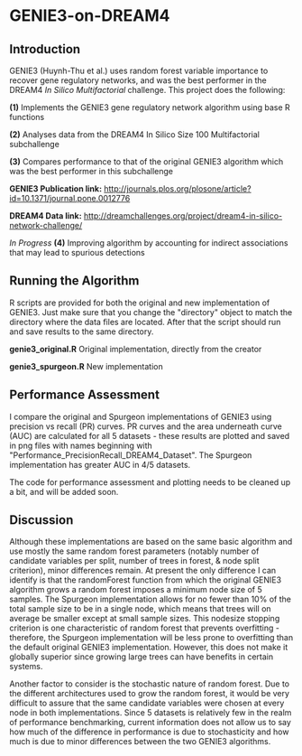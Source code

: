 # GENIE3-on-DREAM4

## Introduction
GENIE3 (Huynh-Thu et al.) uses random forest variable importance to recover gene regulatory networks, and was the best performer in the DREAM4 *In Silico Multifactorial* challenge. This project does the following:

**(1)** Implements the GENIE3 gene regulatory network algorithm using base R functions

**(2)** Analyses data from the DREAM4 In Silico Size 100 Multifactorial subchallenge

**(3)** Compares performance to that of the original GENIE3 algorithm which was the best performer in this subchallenge

**GENIE3 Publication link:** http://journals.plos.org/plosone/article?id=10.1371/journal.pone.0012776

**DREAM4 Data link:** http://dreamchallenges.org/project/dream4-in-silico-network-challenge/

*In Progress* **(4)** Improving algorithm by accounting for indirect associations that may lead to spurious detections

## Running the Algorithm

R scripts are provided for both the original and new implementation of GENIE3. Just make sure that you change the "directory" object to match the directory where the data files are located. After that the script should run and save results to the same directory.

**genie3_original.R** Original implementation, directly from the creator

**genie3_spurgeon.R** New implementation

## Performance Assessment

I compare the original and Spurgeon implementations of GENIE3 using precision vs recall (PR) curves. PR curves and the area underneath curve (AUC) are calculated for all 5 datasets - these results are plotted and saved in png files with names beginning with "Performance_PrecisionRecall_DREAM4_Dataset". The Spurgeon implementation has greater AUC in 4/5 datasets.

The code for performance assessment and plotting needs to be cleaned up a bit, and will be added soon.

## Discussion

Although these implementations are based on the same basic algorithm and use mostly the same random forest parameters (notably number of candidate variables per split, number of trees in forest, & node split criterion), minor differences remain. At present the only difference I can identify is that the randomForest function from which the original GENIE3 algorithm grows a random forest imposes a minimum node size of 5 samples. The Spurgeon implementation allows for no fewer than 10% of the total sample size to be in a single node, which means that trees will on average be smaller except at small sample sizes. This nodesize stopping criterion is one characteristic of random forest that prevents overfitting - therefore, the Spurgeon implementation will be less prone to overfitting than the default original GENIE3 implementation. However, this does not make it globally superior since growing large trees can have benefits in certain systems.

Another factor to consider is the stochastic nature of random forest. Due to the different architectures used to grow the random forest, it would be very difficult to assure that the same candidate variables were chosen at every node in both implementations. Since 5 datasets is relatively few in the realm of performance benchmarking, current information does not allow us to say how much of the difference in performance is due to stochasticity and how much is due to minor differences between the two GENIE3 algorithms.
